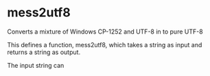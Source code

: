 # mess2utf8
Converts a mixture of Windows CP-1252 and UTF-8 in to pure UTF-8

This defines a function, mess2utf8, which takes a string as input and
returns a string as output.

The input string can 
